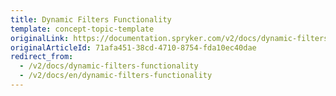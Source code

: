 ```yaml
---
title: Dynamic Filters Functionality
template: concept-topic-template
originalLink: https://documentation.spryker.com/v2/docs/dynamic-filters-functionality
originalArticleId: 71afa451-38cd-4710-8754-fda10ec40dae
redirect_from:
  - /v2/docs/dynamic-filters-functionality
  - /v2/docs/en/dynamic-filters-functionality
---
```



